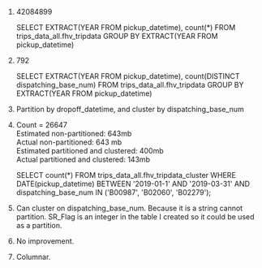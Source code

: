 1. 42084899  

	SELECT 
	    EXTRACT(YEAR FROM pickup_datetime),
	    count(*) 
	FROM trips_data_all.fhv_tripdata
	GROUP BY EXTRACT(YEAR FROM pickup_datetime)


2. 792  

	SELECT 
    	EXTRACT(YEAR FROM pickup_datetime),
    	count(DISTINCT dispatching_base_num) 
	FROM trips_data_all.fhv_tripdata
	GROUP BY EXTRACT(YEAR FROM pickup_datetime)

3. Partition by dropoff_datetime, and cluster by dispatching_base_num

4. Count = 26647  
   Estimated non-partitioned: 643mb  
   Actual non-partitioned: 643 mb  
   Estimated partitioned and clustered: 400mb  
   Actual partitioned and clustered: 143mb  

	SELECT count(*) FROM trips_data_all.fhv_tripdata_cluster
	WHERE DATE(pickup_datetime) BETWEEN '2019-01-1' AND '2019-03-31'
	AND dispatching_base_num IN ('B00987', 'B02060', 'B02279');

5. Can cluster on dispatching_base_num. Because it is a string cannot partition. SR_Flag is an integer in the table I created so it could be used as a partition.

6. No improvement.

7. Columnar.
